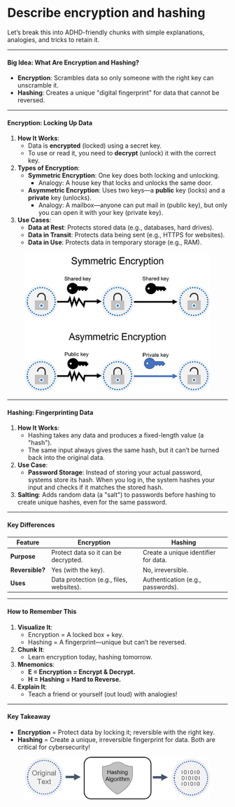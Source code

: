 # Describe encryption and hashing

Let’s break this into ADHD-friendly chunks with simple explanations, analogies, and tricks to retain it.

***

#### **Big Idea: What Are Encryption and Hashing?**

* **Encryption**: Scrambles data so only someone with the right key can unscramble it.
* **Hashing**: Creates a unique "digital fingerprint" for data that cannot be reversed.

***

#### **Encryption: Locking Up Data**

1. **How It Works**:
   * Data is **encrypted** (locked) using a secret key.
   * To use or read it, you need to **decrypt** (unlock) it with the correct key.
2. **Types of Encryption**:
   * **Symmetric Encryption**: One key does both locking and unlocking.
     * Analogy: A house key that locks and unlocks the same door.
   * **Asymmetric Encryption**: Uses two keys—a **public** key (locks) and a **private** key (unlocks).
     * Analogy: A mailbox—anyone can put mail in (public key), but only you can open it with your key (private key).
3. **Use Cases**:
   * **Data at Rest**: Protects stored data (e.g., databases, hard drives).
   * **Data in Transit**: Protects data being sent (e.g., HTTPS for websites).
   * **Data in Use**: Protects data in temporary storage (e.g., RAM).

<figure><img src="../../.gitbook/assets/image.png" alt=""><figcaption></figcaption></figure>

***

#### **Hashing: Fingerprinting Data**

1. **How It Works**:
   * Hashing takes any data and produces a fixed-length value (a "hash").
   * The same input always gives the same hash, but it can’t be turned back into the original data.
2. **Use Case**:
   * **Password Storage**: Instead of storing your actual password, systems store its hash. When you log in, the system hashes your input and checks if it matches the stored hash.
3. **Salting**: Adds random data (a "salt") to passwords before hashing to create unique hashes, even for the same password.

***

#### **Key Differences**

| **Feature**     | **Encryption**                           | **Hashing**                          |
| --------------- | ---------------------------------------- | ------------------------------------ |
| **Purpose**     | Protect data so it can be decrypted.     | Create a unique identifier for data. |
| **Reversible?** | Yes (with the key).                      | No, irreversible.                    |
| **Uses**        | Data protection (e.g., files, websites). | Authentication (e.g., passwords).    |

***

#### **How to Remember This**

1. **Visualize It**:
   * Encryption = A locked box + key.
   * Hashing = A fingerprint—unique but can’t be reversed.
2. **Chunk It**:
   * Learn encryption today, hashing tomorrow.
3. **Mnemonics**:
   * **E = Encryption = Encrypt & Decrypt.**
   * **H = Hashing = Hard to Reverse.**
4. **Explain It**:
   * Teach a friend or yourself (out loud) with analogies!

***

#### **Key Takeaway**

* **Encryption** = Protect data by locking it; reversible with the right key.
* **Hashing** = Create a unique, irreversible fingerprint for data. Both are critical for cybersecurity!

<figure><img src="../../.gitbook/assets/image (1).png" alt=""><figcaption></figcaption></figure>
